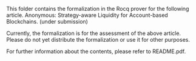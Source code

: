 This folder contains the formalization in the Rocq prover for the following article. 
Anonymous: Strategy-aware Liquidity for Account-based Blockchains. (under submission)

Currently, the formalization is for the assessment of the above article. 
Please do not yet distribute the formalization or use it for other purposes.

For further information about the contents, please refer to README.pdf. 
